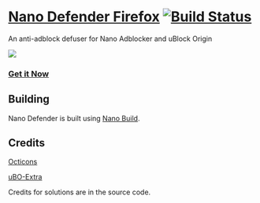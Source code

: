 # [Nano Defender Firefox](https://github.com/krystian3w/NanoDefenderFirefox/releases) [![Build Status](https://travis-ci.org/jspenguin2017/uBlockProtector.svg?branch=master)](https://travis-ci.org/jspenguin2017/uBlockProtector)

An anti-adblock defuser for Nano Adblocker and uBlock Origin

![](https://i.imgur.com/ypyImCX.png)

### [Get it Now](http://jspenguin2017.github.io/uBlockProtector/)

## Building

Nano Defender is built using
[Nano Build](https://github.com/NanoAdblocker/NanoBuild).

## Credits

[Octicons](https://github.com/primer/octicons/)

[uBO-Extra](https://github.com/gorhill/uBO-Extra)

Credits for solutions are in the source code.
